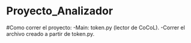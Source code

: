 # Proyecto_Analizador

#Como correr el proyecto:
-Main: token.py (lector de CoCoL).
-Correr el archivo creado a partir de token.py.
